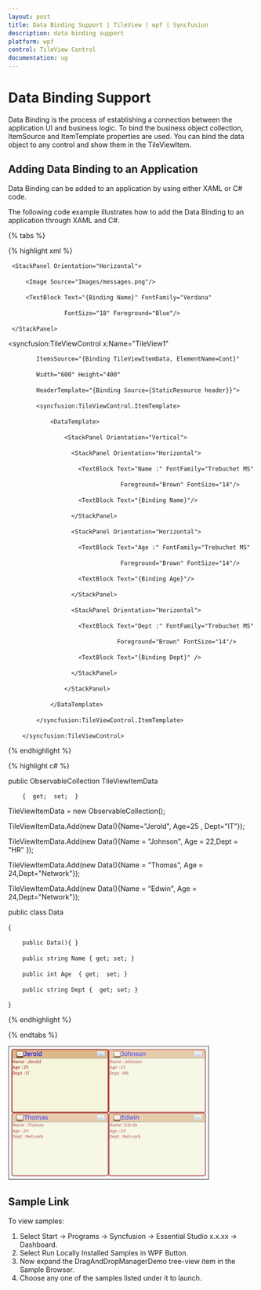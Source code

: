 ```yaml
---
layout: post
title: Data Binding Support | TileView | wpf | Syncfusion
description: data binding support
platform: wpf
control: TileView Control
documentation: ug
---
```


# Data Binding Support

Data Binding is the process of establishing a connection between the application UI and business logic. To bind the business object collection, ItemSource and ItemTemplate properties are used. You can bind the data object to any control and show them in the TileViewItem.

## Adding Data Binding to an Application 

Data Binding can be added to an application by using either XAML or C# code.

The following code example illustrates how to add the Data Binding to an application through XAML and C#.

{% tabs %}

{% highlight xml %}



<DataTemplate x:Name="header">

     <StackPanel Orientation="Horizontal">

         <Image Source="Images/messages.png"/>

         <TextBlock Text="{Binding Name}" FontFamily="Verdana" 

                    FontSize="18" Foreground="Blue"/>                      

     </StackPanel>

</DataTemplate>

<syncfusion:TileViewControl x:Name="TileView1" 

            ItemsSource="{Binding TileViewItemData, ElementName=Cont}"

            Width="600" Height="400"                          

            HeaderTemplate="{Binding Source={StaticResource header}}">        

            <syncfusion:TileViewControl.ItemTemplate>                

                <DataTemplate>            

                    <StackPanel Orientation="Vertical">

                      <StackPanel Orientation="Horizontal">

                        <TextBlock Text="Name :" FontFamily="Trebuchet MS" 

                                    Foreground="Brown" FontSize="14"/>

                        <TextBlock Text="{Binding Name}"/>

                      </StackPanel>

                      <StackPanel Orientation="Horizontal">

                        <TextBlock Text="Age :" FontFamily="Trebuchet MS" 

                                    Foreground="Brown" FontSize="14"/>

                        <TextBlock Text="{Binding Age}"/>

                      </StackPanel>

                      <StackPanel Orientation="Horizontal">

                        <TextBlock Text="Dept :" FontFamily="Trebuchet MS" 

                                   Foreground="Brown" FontSize="14"/>

                        <TextBlock Text="{Binding Dept}" />

                      </StackPanel>

                    </StackPanel>

                </DataTemplate>

            </syncfusion:TileViewControl.ItemTemplate>

        </syncfusion:TileViewControl>

{% endhighlight %}




{% highlight c# %}

public ObservableCollection<object> TileViewItemData

        {  get;  set;  }



TileViewItemData = new ObservableCollection<object>();

TileViewItemData.Add(new Data(){Name="Jerold", Age=25 , Dept="IT"});

TileViewItemData.Add(new Data(){Name = "Johnson", Age = 22,Dept = "HR" });

TileViewItemData.Add(new Data(){Name = "Thomas", Age = 24,Dept="Network"});

TileViewItemData.Add(new Data(){Name = "Edwin", Age = 24,Dept="Network"});



public class Data

{       

        public Data(){ }                

        public string Name { get; set; }

        public int Age  { get;  set; }

        public string Dept {  get; set; }       

}

{% endhighlight %}


{% endtabs %}


![](Data-Binding-Support_images/Data-Binding-Support_img1.png)





## Sample Link

To view samples: 

1. Select Start -> Programs -> Syncfusion -> Essential Studio x.x.xx -> Dashboard.
2. Select Run Locally Installed Samples in WPF Button.
3. Now expand the DragAndDropManagerDemo tree-view item in the Sample Browser.
4. Choose any one of the samples listed under it to launch. 



